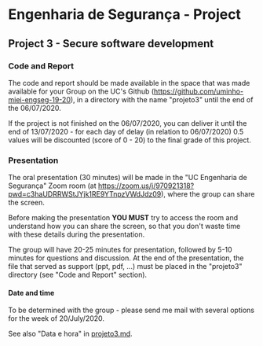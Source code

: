 # Engenharia de Segurança - Project

## Project 3 - Secure software development

### Code and Report

The code and report should be made available in the space that was made available for your Group on the UC's Github (https://github.com/uminho-miei-engseg-19-20), in a directory with the name "projeto3" until the end of the 06/07/2020.


If the project is not finished on the 06/07/2020, you can deliver it until the end of 13/07/2020 - for each day of delay (in relation to 06/07/2020) 0.5 values will be discounted (score of 0 - 20) to the final grade of this project.

### Presentation

The oral presentation (30 minutes) will be made in the "UC Engenharia de Segurança" Zoom room (at https://zoom.us/j/970921318?pwd=c3haUDRRWStJYjk1RE9YTnpzVWdJdz09), where the group can share the screen.


Before making the presentation **YOU MUST** try to access the room and understand how you can share the screen, so that you don't waste time with these details during the presentation.


The group will have 20-25 minutes for presentation, followed by 5-10 minutes for questions and discussion. At the end of the presentation, the file that served as support (ppt, pdf, ...) must be placed in the "projeto3" directory (see "Code and Report" section).


#### Date and time

To be determined with the group - please send me mail with several options for the week of 20/July/2020.


See also "Data e hora" in [projeto3.md](projeto3.md).